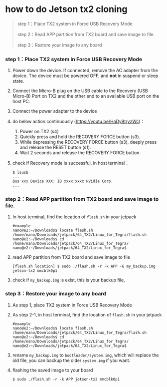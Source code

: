 # how to do Jetson tx2 cloning

> step 1：Place TX2  system in Force USB Recovery Mode
>
> step 2：Read APP partition from TX2 board and save image to file.
>
> step 3：Restore your image to any board

### step 1：Place TX2  system in Force USB Recovery Mode

1. Power down the device. If connected, remove the AC adapter from the device. The device must be powered OFF, and **not** in suspend or sleep state.

2. Connect the Micro-B plug on the USB cable to the Recovery (USB Micro-B) Port on TX2 and the other end to an available USB port on the host PC.

3. Connect the power adapter to the device

4. do below action continuously (https://youtu.be/HaDy9tryzWc)：

   1. Power on TX2 (s4)
   2. Quickly press and hold the RECOVERY FORCE button (s3).
   3. While depressing the RECOVERY FORCE button (s3), deeply press and release the RESET button (s1). 
   4. Wait 2 seconds and release the RECOVERY FORCE button.

5. check if Recovery mode is successful, in host terminal：

   ```
   $ lsusb
   ...
   Bus xxx Device XXX: ID xxxx:xxxx NVidia Corp.
   ...
   ```



### step 2：Read APP partition from TX2 board and save image to file.

1. In host terminal, find the location of `flash.sh` in your jetpack

   ```
   #example
   nano@e2:~/Downloads$ locate flash.sh
   /home/nano/Downloads/jetpack/64_TX2/Linux_for_Tegra/flash.sh
   nano@e2:~/Downloads$ cd /home/nano/Downloads/jetpack/64_TX2/Linux_for_Tegra/
   nano@e2:~/Downloads/jetpack/64_TX2/Linux_for_Tegra$
   ```

2. read APP partition from TX2 board and save image to file

   ```
   [flash.sh location] $ sudo ./flash.sh -r -k APP -G my_backup.img jetson-tx2 mmcblk0p1
   ```

3. check if `my_backup.img` is exist, this is your backup file,



### step 3：Restore your image to any board

1. As step 1, place TX2  system in Force USB Recovery Mode

2. As step 2-1, in host terminal, find the location of `flash.sh` in your jetpack

   ```
   #example
   nano@e2:~/Downloads$ locate flash.sh
   /home/nano/Downloads/jetpack/64_TX2/Linux_for_Tegra/flash.sh
   nano@e2:~/Downloads$ cd /home/nano/Downloads/jetpack/64_TX2/Linux_for_Tegra/
   nano@e2:~/Downloads/jetpack/64_TX2/Linux_for_Tegra$
   ```

3. rename `my_backup.img` to `bootloader/system.img`, which will replace the old file, you can backup the older `system.img` if you want.

4. flashing the saved image to your board

   ```
   $ sudo ./flash.sh -r -k APP jetson-tx2 mmcblk0p1
   ```
